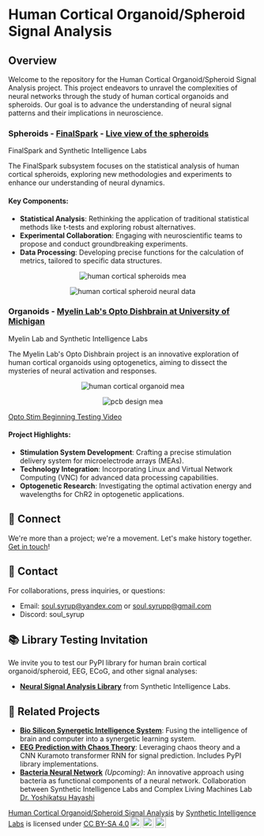 # Human Cortical Organoid/Spheroid Signal Analysis

## Overview
Welcome to the repository for the Human Cortical Organoid/Spheroid Signal Analysis project. This project endeavors to unravel the complexities of neural networks through the study of human cortical organoids and spheroids. Our goal is to advance the understanding of neural signal patterns and their implications in neuroscience.

### Spheroids -  [FinalSpark](https://finalspark.com/) - [Live view of the spheroids](https://livemea.finalspark.com/liveview)
FinalSpark and Synthetic Intelligence Labs

The FinalSpark subsystem focuses on the statistical analysis of human cortical spheroids, exploring new methodologies and experiments to enhance our understanding of neural dynamics.

#### Key Components:
- **Statistical Analysis**: Rethinking the application of traditional statistical methods like t-tests and exploring robust alternatives.
- **Experimental Collaboration**: Engaging with neuroscientific teams to propose and conduct groundbreaking experiments.
- **Data Processing**: Developing precise functions for the calculation of metrics, tailored to specific data structures.

  
<p align="center">
  <img src="https://raw.githubusercontent.com/Unlimited-Research-Cooperative/human-cortical-organoid-signal-analysis/main/images/mea_finalspark.png" alt="human cortical spheroids mea">
</p>
<p align="center">
  <img src="https://raw.githubusercontent.com/Unlimited-Research-Cooperative/human-cortical-organoid-signal-analysis/main/images/data.png" alt="human cortical spheroid neural data">
</p>

### Organoids -  [Myelin Lab's Opto Dishbrain at University of Michigan](https://maizepages.umich.edu/organization/MYELIN/)
Myelin Lab and Synthetic Intelligence Labs

The Myelin Lab's Opto Dishbrain project is an innovative exploration of human cortical organoids using optogenetics, aiming to dissect the mysteries of neural activation and responses.
<p align="center">
  <img src="https://raw.githubusercontent.com/Unlimited-Research-Cooperative/human-cortical-organoid-signal-analysis/main/images/mea_opto_organoid.png" alt="human cortical organoid mea">
</p>
<p align="center">
  <img src="https://raw.githubusercontent.com/Unlimited-Research-Cooperative/human-cortical-organoid-signal-analysis/main/images/PCB_design_pic.png" alt="pcb design mea">
</p>


[Opto Stim Beginning Testing Video](https://drive.google.com/file/d/1IG_Nn1mMazlEHEnXwtUJZudlBmlrKjyy/view?usp=sharing
)
#### Project Highlights:
- **Stimulation System Development**: Crafting a precise stimulation delivery system for microelectrode arrays (MEAs).
- **Technology Integration**: Incorporating Linux and Virtual Network Computing (VNC) for advanced data processing capabilities.
- **Optogenetic Research**: Investigating the optimal activation energy and wavelengths for ChR2 in optogenetic applications.

## 🤝 Connect
We're more than a project; we're a movement. Let's make history together. [Get in touch](https://github.com/Synthetic-Intelligence-Labs)!

## 📩 Contact
For collaborations, press inquiries, or questions:
- Email: [soul.syrup@yandex.com](mailto:soul.syrup@yandex.com) or [soul.syrupp@gmail.com](mailto:soul.syrupp@gmail.com)
- Discord: soul_syrup

## 📚 Library Testing Invitation
We invite you to test our PyPI library for human brain cortical organoid/spheroid, EEG, ECoG, and other signal analyses:
- [**Neural Signal Analysis Library**](https://pypi.org/project/neural-signal-analysis/0.2.8/) from Synthetic Intelligence Labs.

## 🧬 Related Projects
- [**Bio Silicon Synergetic Intelligence System**](https://github.com/Unlimited-Research-Cooperative/Human-Brain-Rat): Fusing the intelligence of brain and computer into a synergetic learning system.
- [**EEG Prediction with Chaos Theory**](https://github.com/Metaverse-Crowdsource/EEG-tES-Chaos-Neural-Net): Leveraging chaos theory and a CNN Kuramoto transformer RNN for signal prediction. Includes PyPI library implementations.
- [**Bacteria Neural Network**](https://github.com/Metaverse-Crowdsource/Bacteria-Neural-Network) _(Upcoming)_: An innovative approach using bacteria as functional components of a neural network. Collaboration between Synthetic Intelligence Labs and Complex Living Machines Lab [Dr. Yoshikatsu Hayashi](https://sites.google.com/site/complexlivingmachineslab)
  
 <p xmlns:cc="http://creativecommons.org/ns#" xmlns:dct="http://purl.org/dc/terms/"><a property="dct:title" rel="cc:attributionURL" href="https://github.com/Unlimited-Research-Cooperative/human-cortical-organoid-signal-analysis/">Human Cortical Organoid/Spheroid Signal Analysis</a> by <a rel="cc:attributionURL dct:creator" property="cc:attributionName" href="https://github.com/Synthetic-Intelligence-Labs">Synthetic Intelligence Labs</a> is licensed under <a href="http://creativecommons.org/licenses/by-sa/4.0/?ref=chooser-v1" target="_blank" rel="license noopener noreferrer" style="display:inline-block;">CC BY-SA 4.0<img style="height:22px!important;margin-left:3px;vertical-align:text-bottom;" src="https://mirrors.creativecommons.org/presskit/icons/cc.svg?ref=chooser-v1"><img style="height:22px!important;margin-left:3px;vertical-align:text-bottom;" src="https://mirrors.creativecommons.org/presskit/icons/by.svg?ref=chooser-v1"><img style="height:22px!important;margin-left:3px;vertical-align:text-bottom;" src="https://mirrors.creativecommons.org/presskit/icons/sa.svg?ref=chooser-v1"></a></p> 
